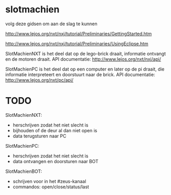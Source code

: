 slotmachien
===========

volg deze gidsen om aan de slag te kunnen

http://www.lejos.org/nxt/nxj/tutorial/Preliminaries/GettingStarted.htm

http://www.lejos.org/nxt/nxj/tutorial/Preliminaries/UsingEclipse.htm


SlotMachienNXT is het deel dat op de lego-brick draait, informatie ontvangt en de motoren draait.
API documentatie: http://www.lejos.org/nxt/nxj/api/


SlotMachienPC is het deel dat op een computer en later op de pi draait, die informatie interpreteert en doorstuurt naar de brick.
API documentatie: http://www.lejos.org/nxt/pc/api/

TODO
====

SlotMachienNXT:
* herschrijven zodat het niet slecht is
* bijhouden of de deur al dan niet open is
* data terugsturen naar PC

SlotMachienPC:
* herschrijven zodat het niet slecht is
* data ontvangen en doorsturen naar BOT

SlotMachienBOT:
* schrijven voor in het #zeus-kanaal
* commandos: open/close/status/last
